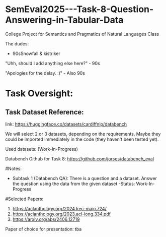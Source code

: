 # SemEval2025---Task-8-Question-Answering-in-Tabular-Data
College Project for Semantics and Pragmatics of Natural Languages Class

The dudes:
- 90sSnowfall & kistriker

"Uhh, should I add anything else here?" - 90s

"Apologies for the delay. :)" - Also 90s

# Task Oversight:

## Task Dataset Reference:

link: https://huggingface.co/datasets/cardiffnlp/databench

We will select 2 or 3 datasets, depending on the requirements.
Maybe they could be imported immediately in the code (they haven't been tested yet).

Used datasets: (Work-In-Progress)

Databench Github for Task 8: https://github.com/jorses/databench_eval

#Notes:
- Subtask 1 (Databench QA): There is a question and a dataset. Answer the question using the data from the given dataset
   -Status: Work-In-Progress

#Selected Papers:
1. https://aclanthology.org/2024.lrec-main.724/
2. https://aclanthology.org/2023.acl-long.334.pdf
3. https://arxiv.org/abs/2406.12719

Paper of choice for presentation: tba

